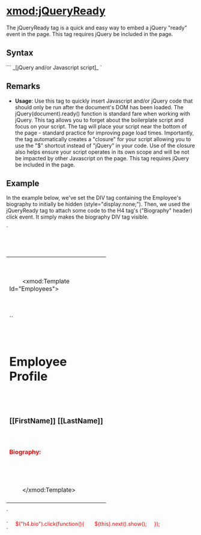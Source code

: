 # <xmod:jQueryReady>

<a name="top" xmlns="http://www.w3.org/1999/xhtml"></a>


The jQueryReady tag is a quick and easy way to embed a jQuery "ready" event in the page. This tag requires jQuery be included in the page.

<a name="syntax" xmlns="http://www.w3.org/1999/xhtml"></a>

## Syntax

<div xmlns="">`<xmod:jQueryReady>``  
_[jQuery and/or Javascript script]_  
</xmod:jQueryReady>`</div>

<a name="remarks" xmlns="http://www.w3.org/1999/xhtml"></a>

## Remarks

*   **Usage**: Use this tag to quickly insert Javascript and/or jQuery code that should only be run after the document's DOM has been loaded. The jQuery(document).ready() function is standard fare when working with jQuery. This tag allows you to forget about the boilerplate script and focus on your script. The tag will place your script near the bottom of the page - standard practice for improving page load times. Importantly, the tag automatically creates a "closure" for your script allowing you to use the "$" shortcut instead of "jQuery" in your code. Use of the closure also helps ensure your script operates in its own scope and will be not be impacted by other Javascript on the page. This tag requires jQuery be included in the page.

<a name="example" xmlns="http://www.w3.org/1999/xhtml"></a>

## Example

In the example below, we've set the DIV tag containing the Employee's biography to initially be hidden (style="display:none;"). Then, we used the jQueryReady tag to attach some code to the H4 tag's ("Biography" header) click event. It simply makes the biography DIV tag visible.

<div xmlns="">`<div>  
  <table width="100%">  
    <tr>  
      <td width="250" valign="top">  

        <!-- EMPLOYEES TEMPLATE -->  

        <xmod:Template Id="Employees">  
          <DetailDataSource CommandText="SELECT * FROM XMPDemo_Employees WHERE EmployeeId = @EmpID">  
            <parameter name="EmployeeId" alias="EmpID" />  
          </DetailDataSource>  
``  
          <DetailTemplate>  
            <h1>Employee Profile</h1>  
            <h3>[[FirstName]] [[LastName]]</h3>  
<span style="color: #ff0000;" xmlns="http://www.w3.org/1999/xhtml"><h4 class="bio">Biography:</h4></span>  
<span style="color: #ff0000;" xmlns="http://www.w3.org/1999/xhtml">            <div style="display:none;">[[Bio]]</div></span>  
          </DetailTemplate>  
        </xmod:Template>  
      </td>  
    </tr>  
  </table>`</div>

<div xmlns="">`<span style="color: #ff0000;" xmlns="http://www.w3.org/1999/xhtml"><xmod:jQueryReady></span>  
<span style="color: #ff0000;" xmlns="http://www.w3.org/1999/xhtml">    $("h4.bio").click(function(){</span>  
<span style="color: #ff0000;" xmlns="http://www.w3.org/1999/xhtml">      $(this).next().show();</span>  
<span style="color: #ff0000;" xmlns="http://www.w3.org/1999/xhtml">    });</span>  
<span style="color: #ff0000;" xmlns="http://www.w3.org/1999/xhtml">  </xmod:jQueryReady></span>  
</div>`</div>

